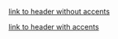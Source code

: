 
[link to header without accents](file1.md#titre-sans-accents)

[link to header with accents](file1.md#titre-avec-accents-é)